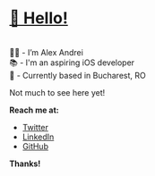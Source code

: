 # [👋 Hello!](https://alexandrei.net)
<br> 👨‍💻 - I’m Alex Andrei
<br> 📚 - I'm an aspiring iOS developer
<br> 📌 - Currently based in Bucharest, RO

Not much to see here yet!

**Reach me at:**
* [Twitter](https://www.twitter.com/alexandrei64)
* [LinkedIn](https://www.linkedin.com/in/alexandrei64)
* [GitHub](https://www.github.com/alexandrei64)

**Thanks!**
